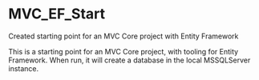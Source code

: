 # MVC_EF_Start
Created starting point for an MVC Core project with Entity Framework

This is a starting point for an MVC Core project, with tooling for Entity Framework. When run, it will create a database in the local MSSQLServer instance.

